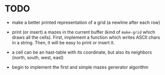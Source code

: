 # TODO

* make a better printed representation of a grid (a newline after each row)

* print (or insert) a mazes in the current buffer (kind of `make-grid` which
  draws all the cells). First, implement a function which writes ASCII chars in
  a string. Then, it will be easy to print or insert it.

* a cell can be an hast-table with its coordinate, but also its neighbors
  (north, south, west, east)

* begin to implement the first and simple mazes generator algorithm
